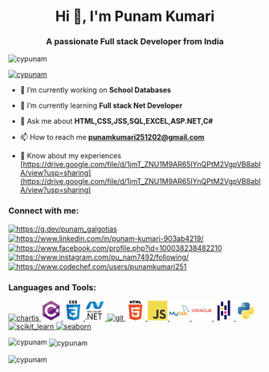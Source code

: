 
<h1 align="center">Hi 👋, I'm Punam Kumari</h1>
<h3 align="center">A passionate Full stack Developer from India</h3>

<p align="left"> <img src="https://komarev.com/ghpvc/?username=cypunam&label=Profile%20views&color=0e75b6&style=flat" alt="cypunam" /> </p>

<p align="left"> <a href="https://github.com/ryo-ma/github-profile-trophy"><img src="https://github-profile-trophy.vercel.app/?username=cypunam" alt="cypunam" /></a> </p>

- 🔭 I’m currently working on **School Databases**

- 🌱 I’m currently learning **Full stack Net Developer**

- 💬 Ask me about **HTML,CSS,JSS,SQL,EXCEL,ASP.NET,C#**

- 📫 How to reach me **punamkumari251202@gmail.com**

- 📄 Know about my experiences [https://drive.google.com/file/d/1jmT_ZNU1M9AR65IYnQPtM2VgpVB8abIA/view?usp=sharing](https://drive.google.com/file/d/1jmT_ZNU1M9AR65IYnQPtM2VgpVB8abIA/view?usp=sharing)

<h3 align="left">Connect with me:</h3>
<p align="left">
<a href="https://dev.to/https://g.dev/punam_galgotias" target="blank"><img align="center" src="https://raw.githubusercontent.com/rahuldkjain/github-profile-readme-generator/master/src/images/icons/Social/devto.svg" alt="https://g.dev/punam_galgotias" height="30" width="40" /></a>
<a href="https://www.linkedin.com/in/punam-kumari-903ab4219/" target="blank"><img align="center" src="https://raw.githubusercontent.com/rahuldkjain/github-profile-readme-generator/master/src/images/icons/Social/linked-in-alt.svg" alt="https://www.linkedin.com/in/punam-kumari-903ab4219/" height="30" width="40" /></a>
<a href="https://fb.com/https://www.facebook.com/profile.php?id=100038238482210" target="blank"><img align="center" src="https://raw.githubusercontent.com/rahuldkjain/github-profile-readme-generator/master/src/images/icons/Social/facebook.svg" alt="https://www.facebook.com/profile.php?id=100038238482210" height="30" width="40" /></a>
<a href="https://instagram.com/https://www.instagram.com/pu_nam7492/following/" target="blank"><img align="center" src="https://raw.githubusercontent.com/rahuldkjain/github-profile-readme-generator/master/src/images/icons/Social/instagram.svg" alt="https://www.instagram.com/pu_nam7492/following/" height="30" width="40" /></a>
<a href="https://www.codechef.com/users/https://www.codechef.com/users/punamkumari251" target="blank"><img align="center" src="https://cdn.jsdelivr.net/npm/simple-icons@3.1.0/icons/codechef.svg" alt="https://www.codechef.com/users/punamkumari251" height="30" width="40" /></a>
</p>

<h3 align="left">Languages and Tools:</h3>
<p align="left"> <a href="https://www.chartjs.org" target="_blank" rel="noreferrer"> <img src="https://www.chartjs.org/media/logo-title.svg" alt="chartjs" width="40" height="40"/> </a> <a href="https://www.w3schools.com/cs/" target="_blank" rel="noreferrer"> <img src="https://raw.githubusercontent.com/devicons/devicon/master/icons/csharp/csharp-original.svg" alt="csharp" width="40" height="40"/> </a> <a href="https://www.w3schools.com/css/" target="_blank" rel="noreferrer"> <img src="https://raw.githubusercontent.com/devicons/devicon/master/icons/css3/css3-original-wordmark.svg" alt="css3" width="40" height="40"/> </a> <a href="https://dotnet.microsoft.com/" target="_blank" rel="noreferrer"> <img src="https://raw.githubusercontent.com/devicons/devicon/master/icons/dot-net/dot-net-original-wordmark.svg" alt="dotnet" width="40" height="40"/> </a> <a href="https://git-scm.com/" target="_blank" rel="noreferrer"> <img src="https://www.vectorlogo.zone/logos/git-scm/git-scm-icon.svg" alt="git" width="40" height="40"/> </a> <a href="https://www.w3.org/html/" target="_blank" rel="noreferrer"> <img src="https://raw.githubusercontent.com/devicons/devicon/master/icons/html5/html5-original-wordmark.svg" alt="html5" width="40" height="40"/> </a> <a href="https://developer.mozilla.org/en-US/docs/Web/JavaScript" target="_blank" rel="noreferrer"> <img src="https://raw.githubusercontent.com/devicons/devicon/master/icons/javascript/javascript-original.svg" alt="javascript" width="40" height="40"/> </a> <a href="https://www.mysql.com/" target="_blank" rel="noreferrer"> <img src="https://raw.githubusercontent.com/devicons/devicon/master/icons/mysql/mysql-original-wordmark.svg" alt="mysql" width="40" height="40"/> </a> <a href="https://www.oracle.com/" target="_blank" rel="noreferrer"> <img src="https://raw.githubusercontent.com/devicons/devicon/master/icons/oracle/oracle-original.svg" alt="oracle" width="40" height="40"/> </a> <a href="https://pandas.pydata.org/" target="_blank" rel="noreferrer"> <img src="https://raw.githubusercontent.com/devicons/devicon/2ae2a900d2f041da66e950e4d48052658d850630/icons/pandas/pandas-original.svg" alt="pandas" width="40" height="40"/> </a> <a href="https://www.python.org" target="_blank" rel="noreferrer"> <img src="https://raw.githubusercontent.com/devicons/devicon/master/icons/python/python-original.svg" alt="python" width="40" height="40"/> </a> <a href="https://scikit-learn.org/" target="_blank" rel="noreferrer"> <img src="https://upload.wikimedia.org/wikipedia/commons/0/05/Scikit_learn_logo_small.svg" alt="scikit_learn" width="40" height="40"/> </a> <a href="https://seaborn.pydata.org/" target="_blank" rel="noreferrer"> <img src="https://seaborn.pydata.org/_images/logo-mark-lightbg.svg" alt="seaborn" width="40" height="40"/> </a> </p>

<p><img align="left" src="https://github-readme-stats.vercel.app/api/top-langs?username=cypunam&show_icons=true&locale=en&layout=compact" alt="cypunam" /></p>

<p>&nbsp;<img align="center" src="https://github-readme-stats.vercel.app/api?username=cypunam&show_icons=true&locale=en" alt="cypunam" /></p>

<p><img align="center" src="https://github-readme-streak-stats.herokuapp.com/?user=cypunam&" alt="cypunam" /></p>
